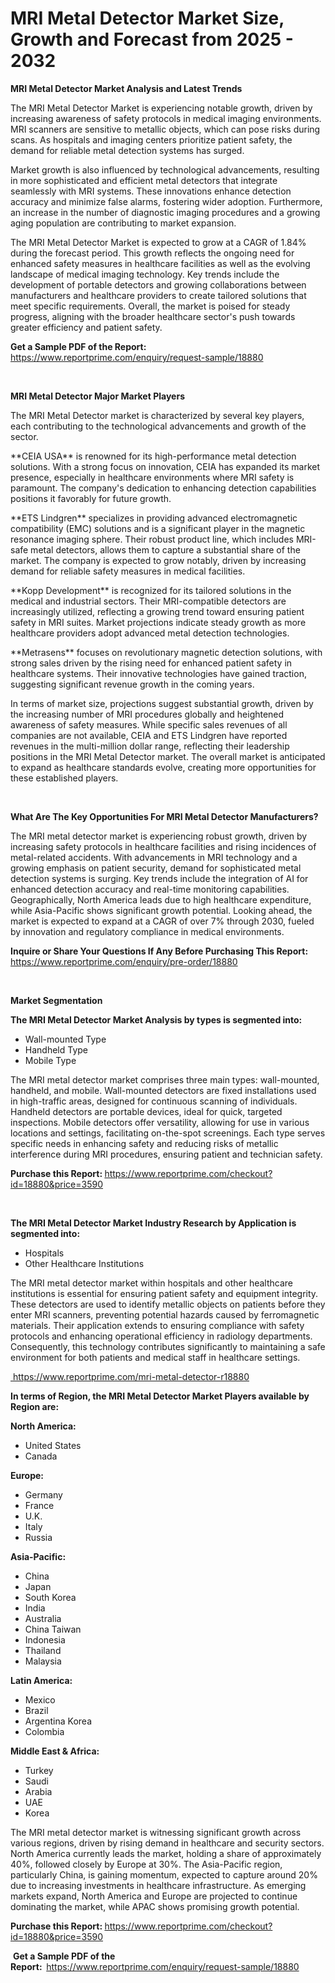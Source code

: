 <p><h1>MRI Metal Detector Market Size, Growth and Forecast from 2025 - 2032</h1></p><p><strong>MRI Metal Detector Market Analysis and Latest Trends</strong></p>
<p><p>The MRI Metal Detector Market is experiencing notable growth, driven by increasing awareness of safety protocols in medical imaging environments. MRI scanners are sensitive to metallic objects, which can pose risks during scans. As hospitals and imaging centers prioritize patient safety, the demand for reliable metal detection systems has surged. </p><p>Market growth is also influenced by technological advancements, resulting in more sophisticated and efficient metal detectors that integrate seamlessly with MRI systems. These innovations enhance detection accuracy and minimize false alarms, fostering wider adoption. Furthermore, an increase in the number of diagnostic imaging procedures and a growing aging population are contributing to market expansion.</p><p>The MRI Metal Detector Market is expected to grow at a CAGR of 1.84% during the forecast period. This growth reflects the ongoing need for enhanced safety measures in healthcare facilities as well as the evolving landscape of medical imaging technology. Key trends include the development of portable detectors and growing collaborations between manufacturers and healthcare providers to create tailored solutions that meet specific requirements. Overall, the market is poised for steady progress, aligning with the broader healthcare sector's push towards greater efficiency and patient safety.</p></p>
<p><strong>Get a Sample PDF of the Report:&nbsp;</strong> <a href="https://www.reportprime.com/enquiry/request-sample/18880?utm_campaign=4531&utm_medium=2&utm_source=Github&utm_content=ia&utm_term=19052025&utm_id=mri-metal-detector">https://www.reportprime.com/enquiry/request-sample/18880</a></p>
<p>&nbsp;</p>
<p><strong>MRI Metal Detector Major Market Players</strong></p>
<p><p>The MRI Metal Detector market is characterized by several key players, each contributing to the technological advancements and growth of the sector. </p><p>**CEIA USA** is renowned for its high-performance metal detection solutions. With a strong focus on innovation, CEIA has expanded its market presence, especially in healthcare environments where MRI safety is paramount. The company's dedication to enhancing detection capabilities positions it favorably for future growth.</p><p>**ETS Lindgren** specializes in providing advanced electromagnetic compatibility (EMC) solutions and is a significant player in the magnetic resonance imaging sphere. Their robust product line, which includes MRI-safe metal detectors, allows them to capture a substantial share of the market. The company is expected to grow notably, driven by increasing demand for reliable safety measures in medical facilities.</p><p>**Kopp Development** is recognized for its tailored solutions in the medical and industrial sectors. Their MRI-compatible detectors are increasingly utilized, reflecting a growing trend toward ensuring patient safety in MRI suites. Market projections indicate steady growth as more healthcare providers adopt advanced metal detection technologies.</p><p>**Metrasens** focuses on revolutionary magnetic detection solutions, with strong sales driven by the rising need for enhanced patient safety in healthcare systems. Their innovative technologies have gained traction, suggesting significant revenue growth in the coming years.</p><p>In terms of market size, projections suggest substantial growth, driven by the increasing number of MRI procedures globally and heightened awareness of safety measures. While specific sales revenues of all companies are not available, CEIA and ETS Lindgren have reported revenues in the multi-million dollar range, reflecting their leadership positions in the MRI Metal Detector market. The overall market is anticipated to expand as healthcare standards evolve, creating more opportunities for these established players.</p></p>
<p>&nbsp;</p>
<p><strong>What Are The Key Opportunities For MRI Metal Detector Manufacturers?</strong></p>
<p><p>The MRI metal detector market is experiencing robust growth, driven by increasing safety protocols in healthcare facilities and rising incidences of metal-related accidents. With advancements in MRI technology and a growing emphasis on patient security, demand for sophisticated metal detection systems is surging. Key trends include the integration of AI for enhanced detection accuracy and real-time monitoring capabilities. Geographically, North America leads due to high healthcare expenditure, while Asia-Pacific shows significant growth potential. Looking ahead, the market is expected to expand at a CAGR of over 7% through 2030, fueled by innovation and regulatory compliance in medical environments.</p></p>
<p><strong>Inquire or Share Your Questions If Any Before Purchasing This Report:</strong> <a href="https://www.reportprime.com/enquiry/pre-order/18880?utm_campaign=4531&utm_medium=2&utm_source=Github&utm_content=ia&utm_term=19052025&utm_id=mri-metal-detector">https://www.reportprime.com/enquiry/pre-order/18880</a></p>
<p>&nbsp;</p>
<p><strong>Market Segmentation</strong></p>
<p><strong>The MRI Metal Detector Market Analysis by types is segmented into:</strong></p>
<p><ul><li>Wall-mounted Type</li><li>Handheld Type</li><li>Mobile Type</li></ul></p>
<p><p>The MRI metal detector market comprises three main types: wall-mounted, handheld, and mobile. Wall-mounted detectors are fixed installations used in high-traffic areas, designed for continuous scanning of individuals. Handheld detectors are portable devices, ideal for quick, targeted inspections. Mobile detectors offer versatility, allowing for use in various locations and settings, facilitating on-the-spot screenings. Each type serves specific needs in enhancing safety and reducing risks of metallic interference during MRI procedures, ensuring patient and technician safety.</p></p>
<p><strong>Purchase this Report:&nbsp;</strong><a href="https://www.reportprime.com/checkout?id=18880&price=3590&utm_campaign=4531&utm_medium=2&utm_source=Github&utm_content=ia&utm_term=19052025&utm_id=mri-metal-detector">https://www.reportprime.com/checkout?id=18880&price=3590</a></p>
<p>&nbsp;</p>
<p><strong>The MRI Metal Detector Market Industry Research by Application is segmented into:</strong></p>
<p><ul><li>Hospitals</li><li>Other Healthcare Institutions</li></ul></p>
<p><p>The MRI metal detector market within hospitals and other healthcare institutions is essential for ensuring patient safety and equipment integrity. These detectors are used to identify metallic objects on patients before they enter MRI scanners, preventing potential hazards caused by ferromagnetic materials. Their application extends to ensuring compliance with safety protocols and enhancing operational efficiency in radiology departments. Consequently, this technology contributes significantly to maintaining a safe environment for both patients and medical staff in healthcare settings.</p></p>
<p><a href="https://www.reportprime.com/mri-metal-detector-r18880?utm_campaign=4531&utm_medium=2&utm_source=Github&utm_content=ia&utm_term=19052025&utm_id=mri-metal-detector">&nbsp;https://www.reportprime.com/mri-metal-detector-r18880</a></p>
<p><strong>In terms of Region, the MRI Metal Detector Market Players available by Region are:</strong></p>
<p>
    <p> <strong> North America: </strong>
        <ul>
            <li>United States</li>
            <li>Canada</li>
        </ul>
        </p> 
    <p> <strong> Europe: </strong>
        <ul>
            <li>Germany</li>
            <li>France</li>
            <li>U.K.</li>
            <li>Italy</li>
            <li>Russia</li>
        </ul>
        </p> 
    <p> <strong> Asia-Pacific: </strong>
        <ul>
            <li>China</li>
            <li>Japan</li>
            <li>South Korea</li>
            <li>India</li>
            <li>Australia</li>
            <li>China Taiwan</li>
            <li>Indonesia</li>
            <li>Thailand</li>
            <li>Malaysia</li>
        </ul>
        </p> 
    <p> <strong> Latin America: </strong>
        <ul>
            <li>Mexico</li>
            <li>Brazil</li>
            <li>Argentina Korea</li>
            <li>Colombia</li>
        </ul>
        </p> 
    <p> <strong> Middle East & Africa: </strong>
        <ul>
            <li>Turkey</li>
            <li>Saudi</li>
            <li>Arabia</li>
            <li>UAE</li>
            <li>Korea</li>
        </ul>
    </p>
    </p>
<p><p>The MRI metal detector market is witnessing significant growth across various regions, driven by rising demand in healthcare and security sectors. North America currently leads the market, holding a share of approximately 40%, followed closely by Europe at 30%. The Asia-Pacific region, particularly China, is gaining momentum, expected to capture around 20% due to increasing investments in healthcare infrastructure. As emerging markets expand, North America and Europe are projected to continue dominating the market, while APAC shows promising growth potential.</p></p>
<p><strong>Purchase this Report: </strong><a href="https://www.reportprime.com/checkout?id=18880&price=3590&utm_campaign=4531&utm_medium=2&utm_source=Github&utm_content=ia&utm_term=19052025&utm_id=mri-metal-detector">https://www.reportprime.com/checkout?id=18880&price=3590</a></p>
<p>&nbsp;<strong>Get a Sample PDF of the Report:&nbsp;&nbsp;</strong><a href="https://www.reportprime.com/enquiry/request-sample/18880?utm_campaign=4531&utm_medium=2&utm_source=Github&utm_content=ia&utm_term=19052025&utm_id=mri-metal-detector">https://www.reportprime.com/enquiry/request-sample/18880</a></p>
<p><strong></strong></p>
<p><p></p><p></p><p></p></p>